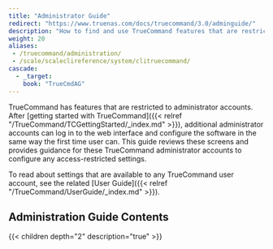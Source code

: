 ```yaml
---
title: "Administrator Guide"
redirect: "https://www.truenas.com/docs/truecommand/3.0/adminguide/"
description: "How to find and use TrueCommand features that are restricted to administrator accounts."
weight: 20
aliases: 
 - /truecommand/administration/
 - /scale/scaleclireference/system/clitruecommand/
cascade:
  - _target:
    book: "TrueCmdAG"
---
```


TrueCommand has features that are restricted to administrator accounts.
After [getting started with TrueCommand]({{< relref "/TrueCommand/TCGettingStarted/_index.md" >}}), additional administrator accounts can log in to the web interface and configure the software in the same way the first time user can.
This guide reviews these screens and provides guidance for these TrueCommand administrator accounts to configure any access-restricted settings.

To read about settings that are available to any TrueCommand user account, see the related [User Guide]({{< relref "/TrueCommand/UserGuide/_index.md" >}}).

<div class="noprint">

## Administration Guide Contents

{{< children depth="2" description="true" >}}

</div>
